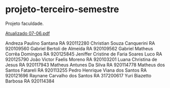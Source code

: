 # projeto-terceiro-semestre
 Projeto faculdade.
 
[Atualizado 07-06.pdf](https://github.com/jenifferluco/projeto-terceiro-semestre/files/6612659/Atualizado.07-06.pdf)

Andreza Paulino Santana	RA 920112280
Christian Souza Canquerini	RA 920109560
Gabriel Bertoli de Almeida	RA 920109562
Gabriel Matheus Corrêa Domingos	RA 920125845
Jeniffer Cristine de Faria Soares Luco	RA 920125790
João Victor Faelis Moreno	RA 920103201
Luana Christina de Jesus	RA 920117943
Matheus Antunes Da Silva	RA 920114778
Matheus dos Santos Fatareli	RA 920113255
Pedro Henrique Viana dos Santos	RA 920121696
Raynane Carvalho dos Santos	RA 317200617
Yuri Biazetto Barbosa	RA 920114384

